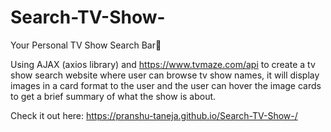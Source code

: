 # Search-TV-Show-

Your Personal TV Show Search Bar🙂

Using AJAX (axios library) and https://www.tvmaze.com/api to create a tv show search website where user can browse tv show names, it will display images in a card format to the user and the user can hover the image cards to get a brief summary of what the show is about.


Check it out here:  https://pranshu-taneja.github.io/Search-TV-Show-/

